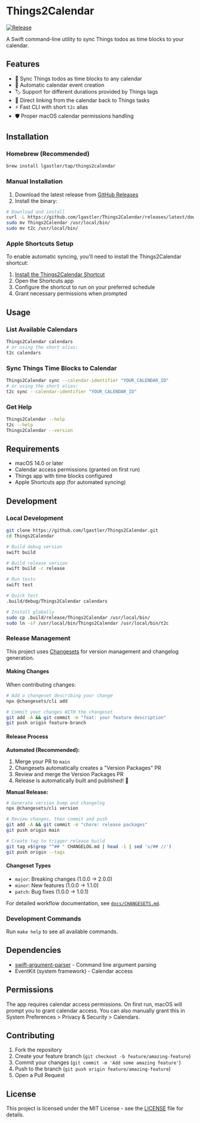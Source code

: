 # Things2Calendar

[![Release](https://img.shields.io/github/v/release/lgastler/Things2Calendar)](https://github.com/lgastler/Things2Calendar/releases)

A Swift command-line utility to sync Things todos as time blocks to your calendar.

## Features

- 🔄 Sync Things todos as time blocks to any calendar
- 📅 Automatic calendar event creation
- 🏷️ Support for different durations provided by Things tags
- 🔗 Direct linking from the calendar back to Things tasks
- ⚡ Fast CLI with short `t2c` alias
- 🛡️ Proper macOS calendar permissions handling

## Installation

### Homebrew (Recommended)

```bash
brew install lgastler/tap/things2calendar
```

### Manual Installation

1. Download the latest release from [GitHub Releases](https://github.com/lgastler/Things2Calendar/releases)
2. Install the binary:

```bash
# Download and install
curl -L https://github.com/lgastler/Things2Calendar/releases/latest/download/Things2Calendar-*-macos.tar.gz | tar xz
sudo mv Things2Calendar /usr/local/bin/
sudo mv t2c /usr/local/bin/
```

### Apple Shortcuts Setup

To enable automatic syncing, you'll need to install the Things2Calendar shortcut:

1. [Install the Things2Calendar Shortcut](https://www.icloud.com/shortcuts/d8433f7eda784d3ca6013a32e5a007ea)
2. Open the Shortcuts app
3. Configure the shortcut to run on your preferred schedule
4. Grant necessary permissions when prompted

## Usage

### List Available Calendars

```bash
Things2Calendar calendars
# or using the short alias:
t2c calendars
```

### Sync Things Time Blocks to Calendar

```bash
Things2Calendar sync --calendar-identifier "YOUR_CALENDAR_ID"
# or using the short alias:
t2c sync --calendar-identifier "YOUR_CALENDAR_ID"
```

### Get Help

```bash
Things2Calendar --help
t2c --help
Things2Calendar --version
```

## Requirements

- macOS 14.0 or later
- Calendar access permissions (granted on first run)
- Things app with time blocks configured
- Apple Shortcuts app (for automated syncing)

## Development

### Local Development

```bash
git clone https://github.com/lgastler/Things2Calendar.git
cd Things2Calendar

# Build debug version
swift build

# Build release version
swift build -c release

# Run tests
swift test

# Quick test
.build/debug/Things2Calendar calendars

# Install globally
sudo cp .build/release/Things2Calendar /usr/local/bin/
sudo ln -sf /usr/local/bin/Things2Calendar /usr/local/bin/t2c
```

### Release Management

This project uses [Changesets](https://github.com/changesets/changesets) for version management and changelog generation.

#### Making Changes

When contributing changes:

```bash
# Add a changeset describing your change
npx @changesets/cli add

# Commit your changes WITH the changeset
git add -A && git commit -m "feat: your feature description"
git push origin feature-branch
```

#### Release Process

**Automated (Recommended):**

1. Merge your PR to `main`
2. Changesets automatically creates a "Version Packages" PR
3. Review and merge the Version Packages PR
4. Release is automatically built and published! 🚀

**Manual Release:**

```bash
# Generate version bump and changelog
npx @changesets/cli version

# Review changes, then commit and push
git add -A && git commit -m "chore: release packages"
git push origin main

# Create tag to trigger release build
git tag v$(grep "^## " CHANGELOG.md | head -1 | sed 's/## //')
git push origin --tags
```

#### Changeset Types

- `major`: Breaking changes (1.0.0 → 2.0.0)
- `minor`: New features (1.0.0 → 1.1.0)
- `patch`: Bug fixes (1.0.0 → 1.0.1)

For detailed workflow documentation, see [`docs/CHANGESETS.md`](docs/CHANGESETS.md).

### Development Commands

Run `make help` to see all available commands.

## Dependencies

- [swift-argument-parser](https://github.com/apple/swift-argument-parser) - Command line argument parsing
- EventKit (system framework) - Calendar access

## Permissions

The app requires calendar access permissions. On first run, macOS will prompt you to grant calendar access. You can also manually grant this in System Preferences > Privacy & Security > Calendars.

## Contributing

1. Fork the repository
2. Create your feature branch (`git checkout -b feature/amazing-feature`)
3. Commit your changes (`git commit -m 'Add some amazing feature'`)
4. Push to the branch (`git push origin feature/amazing-feature`)
5. Open a Pull Request

## License

This project is licensed under the MIT License - see the [LICENSE](LICENSE) file for details.
